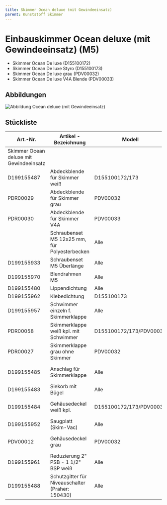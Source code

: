 ```yaml
---
title: Skimmer Ocean deluxe (mit Gewindeeinsatz)
parent: Kunststoff Skimmer
---
```


# Einbauskimmer Ocean deluxe (mit Gewindeeinsatz) (M5)
- Skimmer Ocean De luxe (D155100172)
- Skimmer Ocean De luxe Styro (D155100173)
- Skimmer Ocean De luxe grau (PDV00032)
- Skimmer Ocean De luxe V4A Blende (PDV00033)

## Abbildungen

![Abbildung Ocean deluxe (mit Gewindeeinsatz)](https://bilgery-solutions.github.io/fluidra-support/einbauteile/skimmer/kunststoff/ocean-deluxe-mit-gewindeeinsatz/ocean-deluxe-mit-gewindeeinsatz_abbildung.png)

## Stückliste

| Art.-Nr. | Artikel - Bezeichnung | Modell | Teil Nr. | Menge | Bemerkung |
| --------------------------------------- | ------------------------------------------------ | ----------------------- | -------- | ----- | ------------------------- |
| Skimmer Ocean deluxe mit Gewindeeinsatz | | | | | |
| D199155487 | Abdeckblende für Skimmer weiß | D155100172/173 | 1 | 1 | |
| PDR00029 | Abdeckblende für Skimmer grau | PDV00032 | 1 | 1 | |
| PDR00030 | Abdeckblende für Skimmer V4A | PDV00033 | 1 | 1 | |
| | Schraubenset M5 12x25 mm, für Polyesterbecken | Alle | 2 | 1 | |
| D199155933 | Schraubenset M5 Überlänge | Alle | 2 | 1 | |
| D199155970 | Blendrahmen M5 | Alle | 3 | 1 | |
| D199155480 | Lippendichtung | Alle | 4 | 1 | |
| D199155962 | Klebedichtung | D155100173 | 4 | 1 | |
| D199155957 | Schwimmer einzeln f. Skimmerklappe | Alle | 5 | 1 | |
| PDR00058 | Skimmerklappe weiß kpl. mit Schwimmer | D155100172/173/PDV00033 | 5+6 | 1 | |
| PDR00027 | Skimmerklappe grau ohne Skimmer | PDV00032 | 6 | 1 | |
| D199155485 | Anschlag für Skimmerklappe | Alle | 7 | 1 | \*\*siehe Fluidra Katalog |
| D199155483 | Siekorb mit Bügel | Alle | 9+10 | 1 | |
| D199155484 | Gehäusedeckel weiß kpl. | D155100172/173/PDV00033 | 12+14 | 1 | \*\*siehe Fluidra Katalog |
| D199155952 | Saugplatt (Skim-Vac) | Alle | 13 | 1 | |
| PDV00012 | Gehäusedeckel grau | PDV00032 | 14 | 1 | \*\*siehe Fluidra Katalog |
| D199155961 | Reduzierung 2" PSB - 1 1/2" BSP weiß | Alle | 15 | 1 | |
| D199155488 | Schutzgitter für Niveauschalter (Praher: 150430) | Alle | | 1 | |
